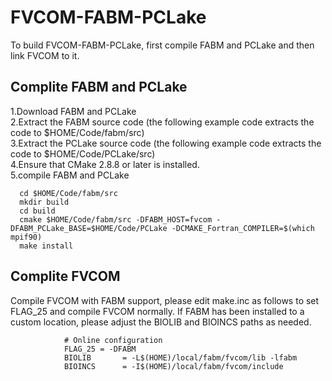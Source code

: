 # FVCOM-FABM-PCLake
To build FVCOM-FABM-PCLake, first compile FABM and PCLake and then link FVCOM to it.

## Complite FABM and PCLake

1.Download FABM and PCLake  
2.Extract the FABM source code (the following example code extracts the code to $HOME/Code/fabm/src)  
3.Extract the PCLake source code (the following example code extracts the code to $HOME/Code/PCLake/src)  
4.Ensure that CMake 2.8.8 or later is installed.  
5.compile FABM and PCLake  

```
  cd $HOME/Code/fabm/src
  mkdir build
  cd build
  cmake $HOME/Code/fabm/src -DFABM_HOST=fvcom -DFABM_PCLake_BASE=$HOME/Code/PCLake -DCMAKE_Fortran_COMPILER=$(which mpif90)
  make install
```

## Complite FVCOM 

Compile FVCOM with FABM support, please edit make.inc as follows to set FLAG_25 and compile FVCOM normally. If FABM has been installed to a custom location, please adjust the BIOLIB and BIOINCS paths as needed.

```
            # Online configuration  
            FLAG_25 = -DFABM  
            BIOLIB       = -L$(HOME)/local/fabm/fvcom/lib -lfabm  
            BIOINCS      = -I$(HOME)/local/fabm/fvcom/include  
```
